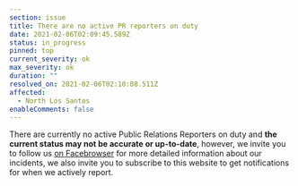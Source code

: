```yaml
---
section: issue
title: There are no active PR reporters on duty
date: 2021-02-06T02:09:45.589Z
status: in_progress
pinned: top
current_severity: ok
max_severity: ok
duration: ""
resolved_on: 2021-02-06T02:10:08.511Z
affected:
  - North Los Santos
enableComments: false
---
```

There are currently no active Public Relations Reporters on duty and **the current status may not be accurate or up-to-date**, however, we invite you to follow us [on Facebrowser](https://face.gta.world/pages/LSFire) for more detailed information about our incidents, we also invite you to subscribe to this website to get notifications for when we actively report.